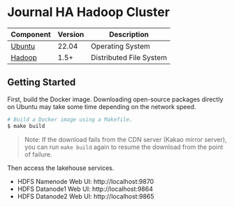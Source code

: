 # Journal HA Hadoop Cluster

| Component                              | Version | Description              |
|----------------------------------------|---------|--------------------------|
| [Ubuntu](https://ubuntu.com/)          | 22.04   | Operating System         |
| [Hadoop](https://hadoop.apache.org/)   | 1.5+    | Distributed File System  |


## Getting Started

First, build the Docker image. Downloading open-source packages directly on Ubuntu may take some time depending on the network speed.

```bash
# Build a Docker image using a Makefile.
$ make build
```

> Note: If the download fails from the CDN server (Kakao mirror server), you can run `make build` again to resume the download from the point of failure. 

Then access the lakehouse services.

- HDFS Namenode Web UI: http://localhost:9870
- HDFS Datanode1 Web UI: http://localhost:9864
- HDFS Datanode2 Web UI: http://localhost:9865

<br/>